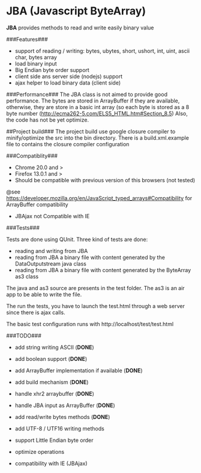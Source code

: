 JBA (Javascript ByteArray)
=================================

**JBA** provides methods to read and write easily binary value

###Features###

 * support of reading / writing: bytes, ubytes, short, ushort, int, uint, ascii char, bytes array
 * load binary input
 * Big Endian byte order support
 * client side ans server side (nodejs) support
 * ajax helper to load binary data (client side)


###Performance###
The JBA class is not aimed to provide good performance. 
The bytes are stored in ArrayBuffer if they are available, otherwise, they are store in a basic int array (so each byte is stored as a 8 byte number (http://ecma262-5.com/ELS5_HTML.htm#Section_8.5)
Also, the code has not be yet optimize.


##Project build###
The project build use google closure compiler to minify/optimize the src into the bin directory.
There is a build.xml.example file to contains the closure compiler configuration

###Compatiblity###

 * Chrome 20.0 and >
 * Firefox 13.0.1 and >
 * Should be compatible with previous version of this browsers (not tested)

@see https://developer.mozilla.org/en/JavaScript_typed_arrays#Compatibility for ArrayBuffer compatibility

 * JBAjax not Compatible with IE

###Tests###

Tests are done using QUnit. Three kind of tests are done:

 * reading and writing from JBA
 * reading from JBA a binary file with content generated by the DataOutputstream java class
 * reading from JBA a binary file with content generated by the ByteArray as3 class

The java and as3 source are presents in the test folder.
The as3 is an air app to be able to write the file.

The run the tests, you have to launch the test.html through a web server since there is ajax calls.

The basic test configuration runs with http://localhost/test/test.html



###TODO###
 
 * add string writing ASCII (**DONE**)
 * add boolean support (**DONE**)
 * add ArrayBuffer implementation if available (**DONE**)
 * add build mechanism (**DONE**)
 * handle xhr2 arraybuffer (**DONE**)
 * handle JBA input as ArrayBuffer (**DONE**)
 * add read/write bytes methods (**DONE**)
 
 * add  UTF-8 / UTF16 writing methods
 * support Little Endian byte order
 * optimize operations
 * compatibility with IE (JBAjax)
